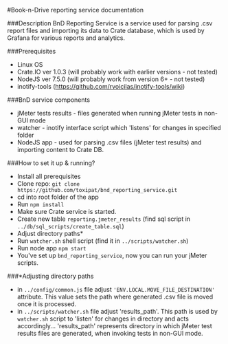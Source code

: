 #Book-n-Drive reporting service documentation

###Description
BnD Reporting Service is a service used for parsing .csv report files and importing its data to Crate database, which is used by Grafana for various reports and analytics.

###Prerequisites
- Linux OS
- Crate.IO ver 1.0.3 (will probably work with earlier versions - not tested)
- NodeJS   ver 7.5.0 (will probably work from version 6+ - not tested)
- inotify-tools (https://github.com/rvoicilas/inotify-tools/wiki)

###BnD service components
- jMeter tests results - files generated when running jMeter tests in non-GUI mode
-	watcher - inotify interface script which 'listens' for changes in specified folder
-	NodeJS app - used for parsing .csv files (jMeter test results) and importing content to Crate DB.

###How to set it up & running?
- Install all prerequisites
- Clone repo: `git clone https://github.com/toxipat/bnd_reporting_service.git`
- cd into root folder of the app
- Run `npm install`
- Make sure Crate service is started.
- Create new table `reporting.jmeter_results` (find sql script in `../db/sql_scripts/create_table.sql`)
- Adjust directory paths*
- Run `watcher.sh` shell script (find it in `../scripts/watcher.sh`)
- Run node app `npm start`
- You've set up `bnd_reporting_service`, now you can run your jMeter scripts.

###*Adjusting directory paths
- in `../config/common.js` file adjust `'ENV.LOCAL.MOVE_FILE_DESTINATION'` attribute. This value sets the path where generated .csv file is moved once it is processed.
- in `../scripts/watcher.sh` file adjust 'results_path'. This path is used by `watcher.sh` script to 'listen' for changes in directory and acts accordingly...
  'results_path' represents directory in which jMeter test results files are generated, when invoking tests in non-GUI mode.
